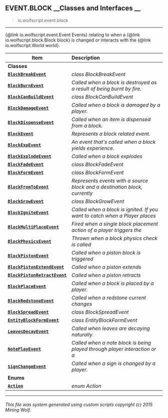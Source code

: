 ## EVENT.BLOCK __Classes and Interfaces __

>io.wolfscript.event.block

---

{@link io.wolfscript.event.Event Events} relating to when a {@link io.wolfscript.block.Block block} is changed or interacts with the {@link io.wolfscript.World world}.

Item | Description   
--- | :--- 
__Classes__|
__[`BlockBreakEvent`](BlockBreakEvent.md)__ | _class BlockBreakEvent_ 
__[`BlockBurnEvent`](BlockBurnEvent.md)__ | _Called when a block is destroyed as a result of being burnt by fire._ 
__[`BlockCanBuildEvent`](BlockCanBuildEvent.md)__ | _class BlockCanBuildEvent_ 
__[`BlockDamageEvent`](BlockDamageEvent.md)__ | _Called when a block is damaged by a player._ 
__[`BlockDispenseEvent`](BlockDispenseEvent.md)__ | _Called when an item is dispensed from a block._ 
__[`BlockEvent`](BlockEvent.md)__ | _Represents a block related event._ 
__[`BlockExpEvent`](BlockExpEvent.md)__ | _An event that's called when a block yields experience._ 
__[`BlockExplodeEvent`](BlockExplodeEvent.md)__ | _Called when a block explodes_ 
__[`BlockFadeEvent`](BlockFadeEvent.md)__ | _class BlockFadeEvent_ 
__[`BlockFormEvent`](BlockFormEvent.md)__ | _class BlockFormEvent_ 
__[`BlockFromToEvent`](BlockFromToEvent.md)__ | _Represents events with a source block and a destination block, currently_ 
__[`BlockGrowEvent`](BlockGrowEvent.md)__ | _class BlockGrowEvent_ 
__[`BlockIgniteEvent`](BlockIgniteEvent.md)__ | _Called when a block is ignited. If you want to catch when a Player places_ 
__[`BlockMultiPlaceEvent`](BlockMultiPlaceEvent.md)__ | _Fired when a single block placement action of a player triggers the_ 
__[`BlockPhysicsEvent`](BlockPhysicsEvent.md)__ | _Thrown when a block physics check is called_ 
__[`BlockPistonEvent`](BlockPistonEvent.md)__ | _Called when a piston block is triggered_ 
__[`BlockPistonExtendEvent`](BlockPistonExtendEvent.md)__ | _Called when a piston extends_ 
__[`BlockPistonRetractEvent`](BlockPistonRetractEvent.md)__ | _Called when a piston retracts_ 
__[`BlockPlaceEvent`](BlockPlaceEvent.md)__ | _Called when a block is placed by a player._ 
__[`BlockRedstoneEvent`](BlockRedstoneEvent.md)__ | _Called when a redstone current changes_ 
__[`BlockSpreadEvent`](BlockSpreadEvent.md)__ | _class BlockSpreadEvent_ 
__[`EntityBlockFormEvent`](EntityBlockFormEvent.md)__ | _class EntityBlockFormEvent_ 
__[`LeavesDecayEvent`](LeavesDecayEvent.md)__ | _Called when leaves are decaying naturally._ 
__[`NotePlayEvent`](NotePlayEvent.md)__ | _Called when a note block is being played through player interaction or a_ 
__[`SignChangeEvent`](SignChangeEvent.md)__ | _Called when a sign is changed by a player._ 
__Enums__|
__[`Action`](Action.md)__ | _enum Action_ 



---



###### This file was system generated using custom scripts copyright (c) 2015 Mining Wolf.
	


